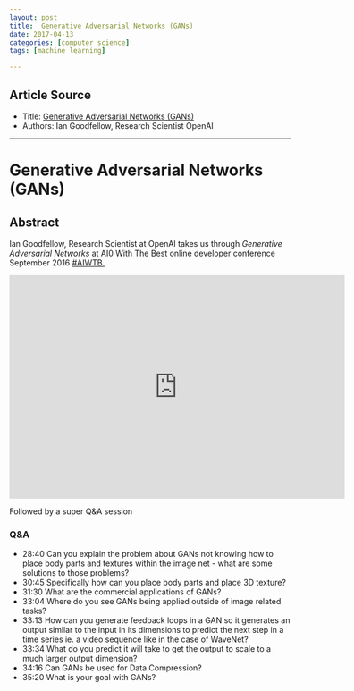 ```yaml
---
layout: post
title:  Generative Adversarial Networks (GANs)
date: 2017-04-13
categories: [computer science]
tags: [machine learning]

---
```


## Article Source
* Title: [Generative Adversarial Networks (GANs)](https://www.youtube.com/watch?v=HN9NRhm9waY&t=14s)
* Authors: Ian Goodfellow, Research Scientist OpenAI 

---


# Generative Adversarial Networks (GANs)

## Abstract

Ian Goodfellow, Research Scientist at OpenAI takes us through *Generative Adversarial Networks* at AI0 With The Best online developer conference September 2016 [#AIWTB.](https://www.youtube.com/results?q=%23AIWTB)


<iframe width="600" height="400" src="https://www.youtube.com/embed/HN9NRhm9waY" frameborder="0" allowfullscreen></iframe>


Followed by a super Q&A session

### Q&A

* 28:40 Can you explain the problem about GANs not knowing how to place body parts and textures within the image net - what are some solutions to those problems?
* 30:45 Specifically how can you place body parts and place 3D texture?
* 31:30 What are the commercial applications of GANs?
* 33:04 Where do you see GANs being applied outside of image related tasks?
* 33:13 How can you generate feedback loops in a GAN so it generates an output similar to the input in its dimensions to predict the next step in a time series ie. a video sequence like in the case of WaveNet?
* 33:34 What do you predict it will take to get the output to scale to a much larger output dimension?
* 34:16 Can GANs be used for Data Compression?
* 35:20 What is your goal with GANs?